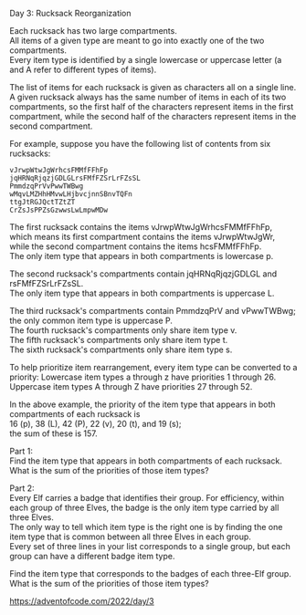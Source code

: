 Day 3: Rucksack Reorganization

Each rucksack has two large compartments.  
All items of a given type are meant to go into exactly one of the two compartments.  
Every item type is identified by a single lowercase or uppercase letter (a and A refer to different types of items).  

The list of items for each rucksack is given as characters all on a single line.  
A given rucksack always has the same number of items in each of its two compartments, so the first half of the characters represent items in the first compartment, while the second half of the characters represent items in the second compartment.

For example, suppose you have the following list of contents from six rucksacks:

```
vJrwpWtwJgWrhcsFMMfFFhFp
jqHRNqRjqzjGDLGLrsFMfFZSrLrFZsSL
PmmdzqPrVvPwwTWBwg
wMqvLMZHhHMvwLHjbvcjnnSBnvTQFn
ttgJtRGJQctTZtZT
CrZsJsPPZsGzwwsLwLmpwMDw
```

The first rucksack contains the items vJrwpWtwJgWrhcsFMMfFFhFp,   
which means its first compartment contains the items vJrwpWtwJgWr,  
while the second compartment contains the items hcsFMMfFFhFp.  
The only item type that appears in both compartments is lowercase p.  

The second rucksack's compartments contain jqHRNqRjqzjGDLGL and rsFMfFZSrLrFZsSL.  
The only item type that appears in both compartments is uppercase L.

The third rucksack's compartments contain PmmdzqPrV and vPwwTWBwg; the only common item type is uppercase P.  
The fourth rucksack's compartments only share item type v.  
The fifth rucksack's compartments only share item type t.  
The sixth rucksack's compartments only share item type s.  

To help prioritize item rearrangement, every item type can be converted to a priority:
Lowercase item types a through z have priorities 1 through 26.  
Uppercase item types A through Z have priorities 27 through 52.  

In the above example, the priority of the item type that appears in both compartments of each rucksack is  
16 (p), 38 (L), 42 (P), 22 (v), 20 (t), and 19 (s);  
the sum of these is 157.

Part 1:  
Find the item type that appears in both compartments of each rucksack.  
What is the sum of the priorities of those item types?

Part 2:  
Every Elf carries a badge that identifies their group. For efficiency, within each group of three Elves, the badge is the only item type carried by all three Elves.  
The only way to tell which item type is the right one is by finding the one item type that is common between all three Elves in each group.  
Every set of three lines in your list corresponds to a single group, but each group can have a different badge item type.  

Find the item type that corresponds to the badges of each three-Elf group.  
What is the sum of the priorities of those item types?  


https://adventofcode.com/2022/day/3